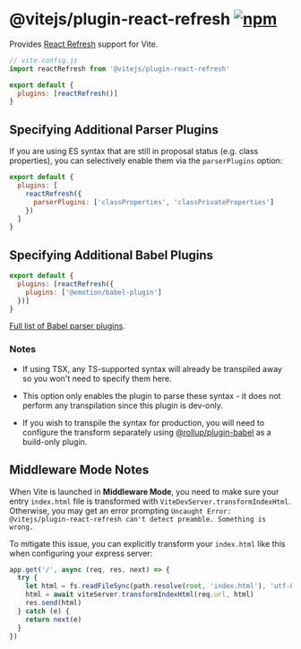 # @vitejs/plugin-react-refresh [![npm](https://img.shields.io/npm/v/@vitejs/plugin-react-refresh.svg)](https://npmjs.com/package/@vitejs/plugin-react-refresh)

Provides [React Refresh](https://www.npmjs.com/package/react-refresh) support for Vite.

```js
// vite.config.js
import reactRefresh from '@vitejs/plugin-react-refresh'

export default {
  plugins: [reactRefresh()]
}
```

## Specifying Additional Parser Plugins

If you are using ES syntax that are still in proposal status (e.g. class properties), you can selectively enable them via the `parserPlugins` option:

```js
export default {
  plugins: [
    reactRefresh({
      parserPlugins: ['classProperties', 'classPrivateProperties']
    })
  ]
}
```

## Specifying Additional Babel Plugins

```js
export default {
  plugins: [reactRefresh({
    plugins: ['@emotion/babel-plugin']
  })]
}
```

[Full list of Babel parser plugins](https://babeljs.io/docs/en/babel-parser#ecmascript-proposalshttpsgithubcombabelproposals).

### Notes

- If using TSX, any TS-supported syntax will already be transpiled away so you won't need to specify them here.

- This option only enables the plugin to parse these syntax - it does not perform any transpilation since this plugin is dev-only.

- If you wish to transpile the syntax for production, you will need to configure the transform separately using [@rollup/plugin-babel](https://github.com/rollup/plugins/tree/master/packages/babel) as a build-only plugin.

## Middleware Mode Notes

When Vite is launched in **Middleware Mode**, you need to make sure your entry `index.html` file is transformed with `ViteDevServer.transformIndexHtml`. Otherwise, you may get an error prompting `Uncaught Error: @vitejs/plugin-react-refresh can't detect preamble. Something is wrong.`

To mitigate this issue, you can explicitly transform your `index.html` like this when configuring your express server:

```js
app.get('/', async (req, res, next) => {
  try {
    let html = fs.readFileSync(path.resolve(root, 'index.html'), 'utf-8')
    html = await viteServer.transformIndexHtml(req.url, html)
    res.send(html)
  } catch (e) {
    return next(e)
  }
})
```
